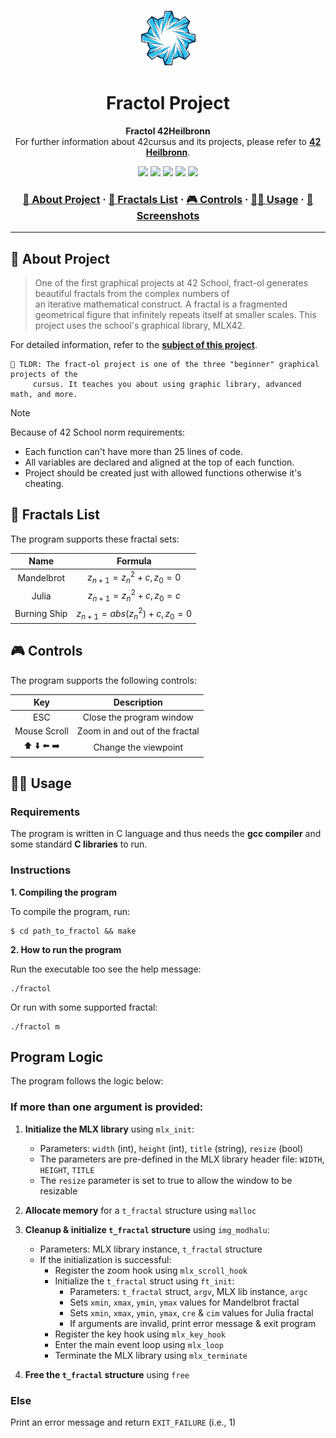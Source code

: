 <a name="readme-top"></a>
<div align="center">
  <!-- Logo -->
  <a href="https://github.com/Prodaturu/fractol">
  <img src="README_files/logo.png" alt="Logo" width="90" height="90">
  </a>

  <!-- Project Name -->
  <h1>Fractol Project</h1>

  <!-- Short Description -->
  <p align="center">
	  <b>Fractol 42Heilbronn</b><br>
	  For further information about 42cursus and its projects, please refer to <a href="https://www.42heilbronn.de/en/"><b>42 Heilbronn</b></a>.
  </p>

  <!-- Badges -->
  <p>
    <img src="https://img.shields.io/badge/score-125%20%2F%20100-success?style=for-the-badge" />
    <img src="https://img.shields.io/github/repo-size/Prodaturu/fractol?style=for-the-badge&logo=github">
    <img src="https://img.shields.io/github/languages/count/Prodaturu/fractol?style=for-the-badge&logo=" />
    <img src="https://img.shields.io/github/languages/top/Prodaturu/fractol?style=for-the-badge" />
    <img src="https://img.shields.io/github/last-commit/Prodaturu/fractol?style=for-the-badge" />
  </p>

  <h3>
      <a href="#-about-project">📜 About Project</a>
    <span> · </span>
      <a href="#-fractals-list">📑 Fractals List</a>
    <span> · </span>
      <a href="#-controls">🎮 Controls</a>
    <span> · </span>
      <a href="#-usage">👨‍💻 Usage</a>
    <span> · </span>
      <a href="#-screenshots">🌄 Screenshots</a>
  </h3>
</div>

---

## 📜 About Project

> One of the first graphical projects at 42 School, fract-ol generates beautiful fractals from the complex numbers of \
> an iterative mathematical construct. A fractal is a fragmented geometrical figure that infinitely repeats itself at smaller scales. 
> This project uses the school's graphical library, MLX42.

For detailed information, refer to the [**subject of this project**](readme_files/fractol_subject.pdf).

	🚀 TLDR: The fract-ol project is one of the three "beginner" graphical projects of the 
 		 cursus. It teaches you about using graphic library, advanced math, and more.


> [!NOTE]  
> Because of 42 School norm requirements:
> * Each function can't have more than 25 lines of code.
> * All variables are declared and aligned at the top of each function.
> * Project should be created just with allowed functions otherwise it's cheating.


## 📑 Fractals List

The program supports these fractal sets:

| Name              | Formula                                                                                            |
|:-----------------:|:--------------------------------------------------------------------------------------------------:|
| Mandelbrot        | $z_{n+1} = z_n^2 + c, z_0 = 0$                                                                     |
| Julia             | $z_{n+1} = z_n^2 + c, z_0 = c$                                                                     |
| Burning Ship      | $z_{n+1} = abs(z_n^2) + c, z_0 = 0$                                                                |

## 🎮 Controls

The program supports the following controls:

| Key           | Description                             |
|:-------------:|:---------------------------------------:|
| ESC           | Close the program window                |
| Mouse Scroll  | Zoom in and out of the fractal          |
| ⬆️ ⬇️ ⬅️ ➡️     | Change the viewpoint                    |

## 👨‍💻 Usage
### Requirements

The program is written in C language and thus needs the **gcc compiler** and some standard **C libraries** to run.

### Instructions

**1. Compiling the program**

To compile the program, run:

```shell
$ cd path_to_fractol && make
```

**2. How to run the program**

Run the executable too see the help message:
```shell
./fractol
```

Or run with some supported fractal:
```shell
./fractol m
```

## Program Logic

The program follows the logic below:

### If more than one argument is provided:

1. **Initialize the MLX library** using `mlx_init`:
   - Parameters: `width` (int), `height` (int), `title` (string), `resize` (bool)
   - The parameters are pre-defined in the MLX library header file: `WIDTH`, `HEIGHT`, `TITLE`
   - The `resize` parameter is set to true to allow the window to be resizable

2. **Allocate memory** for a `t_fractal` structure using `malloc`

3. **Cleanup & initialize `t_fractal` structure** using `img_modhalu`:
   - Parameters: MLX library instance, `t_fractal` structure
   - If the initialization is successful:
     - Register the zoom hook using `mlx_scroll_hook`
     - Initialize the `t_fractal` struct using `ft_init`:
       - Parameters: `t_fractal` struct, `argv`, MLX lib instance, `argc`
       - Sets `xmin`, `xmax`, `ymin`, `ymax` values for Mandelbrot fractal
       - Sets `xmin`, `xmax`, `ymin`, `ymax`, `cre` & `cim` values for Julia fractal
       - If arguments are invalid, print error message & exit program 
     - Register the key hook using `mlx_key_hook`
     - Enter the main event loop using `mlx_loop`
     - Terminate the MLX library using `mlx_terminate`

4. **Free the `t_fractal` structure** using `free`

### Else

Print an error message and return `EXIT_FAILURE` (i.e., 1)
